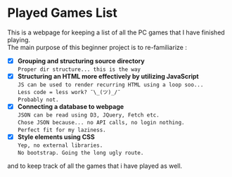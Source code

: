 # Played Games List
This is a webpage for keeping a list of all the PC games that I have finished playing. <br>
The main purpose of this beginner project is to re-familiarize :

- [x] **Grouping and structuring source directory**
<br> `Proper dir structure... this is the way`
- [x] **Structuring an HTML more effectively by utilizing JavaScript**
<br> `JS can be used to render recurring HTML using a loop soo...`
<br> `Less code = less work? ¯\_(ツ)_/¯`
<br> `Probably not.`
- [x] **Connecting a database to webpage**
<br> `JSON can be read using D3, JQuery, Fetch etc.`
<br> `Chose JSON because... no API calls, no login nothing.`
<br> `Perfect fit for my laziness.`
- [x] **Style elements using CSS**
<br> `Yep, no external libraries.`
<br> `No bootstrap. Going the long ugly route.`

and to keep track of all the games that i have played as well.
